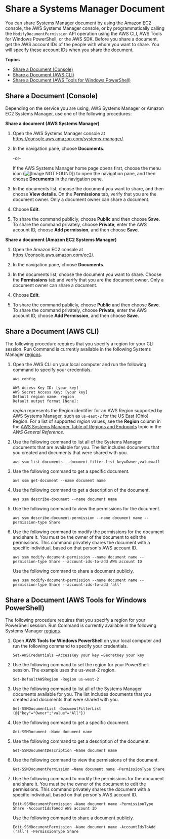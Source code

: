 # Share a Systems Manager Document<a name="ssm-how-to-share"></a>

You can share Systems Manager document by using the Amazon EC2 console, the AWS Systems Manager console, or by programmatically calling the `ModifyDocumentPermission` API operation using the AWS CLI, AWS Tools for Windows PowerShell, or the AWS SDK\. Before you share a document, get the AWS account IDs of the people with whom you want to share\. You will specify these account IDs when you share the document\.

**Topics**
+ [Share a Document \(Console\)](#share-using-console)
+ [Share a Document \(AWS CLI\)](#share-using-cli)
+ [Share a Document \(AWS Tools for Windows PowerShell\)](#share-using-ps)

## Share a Document \(Console\)<a name="share-using-console"></a>

Depending on the service you are using, AWS Systems Manager or Amazon EC2 Systems Manager, use one of the following procedures:

**Share a document \(AWS Systems Manager\)**

1. Open the AWS Systems Manager console at [https://console\.aws\.amazon\.com/systems\-manager/](https://console.aws.amazon.com/systems-manager/)\.

1. In the navigation pane, choose **Documents**\.

   \-or\-

   If the AWS Systems Manager home page opens first, choose the menu icon \(![\[Image NOT FOUND\]](http://docs.aws.amazon.com/systems-manager/latest/userguide/images/menu-icon-small.png)\) to open the navigation pane, and then choose **Documents** in the navigation pane\.

1. In the documents list, choose the document you want to share, and then choose **View details**\. On the **Permissions** tab, verify that you are the document owner\. Only a document owner can share a document\.

1. Choose **Edit**\.

1. To share the command publicly, choose **Public** and then choose **Save**\. To share the command privately, choose **Private**, enter the AWS account ID, choose **Add permission**, and then choose **Save**\. 

**Share a document \(Amazon EC2 Systems Manager\)**

1. Open the Amazon EC2 console at [https://console\.aws\.amazon\.com/ec2/](https://console.aws.amazon.com/ec2/)\.

1. In the navigation pane, choose **Documents**\.

1. In the documents list, choose the document you want to share\. Choose the **Permissions** tab and verify that you are the document owner\. Only a document owner can share a document\.

1. Choose **Edit**\.

1. To share the command publicly, choose **Public** and then choose **Save**\. To share the command privately, choose **Private**, enter the AWS account ID, choose **Add Permission**, and then choose **Save**\. 

## Share a Document \(AWS CLI\)<a name="share-using-cli"></a>

The following procedure requires that you specify a region for your CLI session\. Run Command is currently available in the following Systems Manager [regions](https://docs.aws.amazon.com/general/latest/gr/rande.html#ssm_region)\.

1. Open the AWS CLI on your local computer and run the following command to specify your credentials\. 

   ```
   aws config
   
   AWS Access Key ID: [your key]
   AWS Secret Access Key: [your key]
   Default region name: region
   Default output format [None]:
   ```

   *region* represents the Region identifier for an AWS Region supported by AWS Systems Manager, such as `us-east-2` for the US East \(Ohio\) Region\. For a list of supported *region* values, see the **Region** column in the [AWS Systems Manager Table of Regions and Endpoints](https://docs.aws.amazon.com/general/latest/gr/rande.html#ssm_region) topic in the *AWS General Reference*\.

1. Use the following command to list all of the Systems Manager documents that are available for you\. The list includes documents that you created and documents that were shared with you\. 

   ```
   aws ssm list-documents --document-filter-list key=Owner,value=all
   ```

1. Use the following command to get a specific document\.

   ```
   aws ssm get-document --name document name
   ```

1. Use the following command to get a description of the document\.

   ```
   aws ssm describe-document --name document name
   ```

1. Use the following command to view the permissions for the document\.

   ```
   aws ssm describe-document-permission --name document name --permission-type Share
   ```

1. Use the following command to modify the permissions for the document and share it\. You must be the owner of the document to edit the permissions\. This command privately shares the document with a specific individual, based on that person's AWS account ID\.

   ```
   aws ssm modify-document-permission --name document name --permission-type Share --account-ids-to-add AWS account ID
   ```

   Use the following command to share a document publicly\.

   ```
   aws ssm modify-document-permission --name document name --permission-type Share --account-ids-to-add 'all'
   ```

## Share a Document \(AWS Tools for Windows PowerShell\)<a name="share-using-ps"></a>

The following procedure requires that you specify a region for your PowerShell session\. Run Command is currently available in the following Systems Manager [regions](https://docs.aws.amazon.com/general/latest/gr/rande.html#ssm_region)\.

1. Open **AWS Tools for Windows PowerShell** on your local computer and run the following command to specify your credentials\. 

   ```
   Set-AWSCredentials –AccessKey your key –SecretKey your key
   ```

1. Use the following command to set the region for your PowerShell session\. The example uses the us\-west\-2 region\. 

   ```
   Set-DefaultAWSRegion -Region us-west-2
   ```

1. Use the following command to list all of the Systems Manager documents available for you\. The list includes documents that you created and documents that were shared with you\. 

   ```
   Get-SSMDocumentList -DocumentFilterList (@{"key"="Owner";"value"="All"})
   ```

1. Use the following command to get a specific document\.

   ```
   Get-SSMDocument –Name document name
   ```

1. Use the following command to get a description of the document\.

   ```
   Get-SSMDocumentDescription –Name document name
   ```

1. Use the following command to view the permissions of the document\. 

   ```
   Get-SSMDocumentPermission –Name document name -PermissionType Share
   ```

1. Use the following command to modify the permissions for the document and share it\. You must be the owner of the document to edit the permissions\. This command privately shares the document with a specific individual, based on that person's AWS account ID\.

   ```
   Edit-SSMDocumentPermission –Name document name -PermissionType Share -AccountIdsToAdd AWS account ID
   ```

   Use the following command to share a document publicly\.

   ```
   Edit-SSMDocumentPermission -Name document name -AccountIdsToAdd ('all') -PermissionType Share
   ```